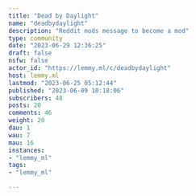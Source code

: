 ```yaml
---
title: "Dead by Daylight" 
name: "deadbydaylight"
description: "Reddit mods message to become a mod"
type: community
date: "2023-06-29 12:36:25"
draft: false
nsfw: false
actor_id: "https://lemmy.ml/c/deadbydaylight"
host: lemmy.ml
lastmod: "2023-06-25 05:12:44"
published: "2023-06-09 10:18:06"
subscribers: 48
posts: 20
comments: 46
weight: 20
dau: 1
wau: 7
mau: 16
instances:
- "lemmy_ml"
tags: 
- "lemmy_ml"

---
```

